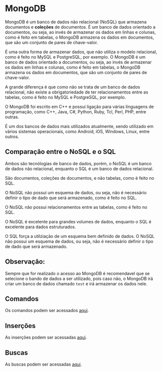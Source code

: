 # MongoDB

MongoDB é um banco de dados não relacional (NoSQL) que armazena documentos e **coleções** de documentos. É um banco de dados orientado a documentos, ou seja, ao invés de armazenar os dados em linhas e colunas, como é feito em tabelas, o MongoDB armazena os dados em documentos, que são um conjunto de pares de chave-valor.

É uma outra forma de armazenar dados, que não utiliza o modelo relacional, como é feito no MySQL e PostgreSQL, por exemplo. O MongoDB é um banco de dados orientado a documentos, ou seja, ao invés de armazenar os dados em linhas e colunas, como é feito em tabelas, o MongoDB armazena os dados em documentos, que são um conjunto de pares de chave-valor.

A grande diferença é que como não se trata de um banco de dados relacional, não existe a obrigatoriedade de ter relacionamentos entre as tabelas, como é feito no MySQL e PostgreSQL, por exemplo.

O MongoDB foi escrito em C++ e possui ligação para várias linguagens de programação, como C++, Java, C#, Python, Ruby, Tcl, Perl, PHP, entre outras.

É um dos bancos de dados mais utilizados atualmente, sendo utilizado em vários sistemas operacionais, como Android, iOS, Windows, Linux, entre outros.

## Comparação entre o NoSQL e o SQL

Ambos são tecnólogias de banco de dados, porém, o NoSQL é um banco de dados não relacional, enquanto o SQL é um banco de dados relacional.

São documentos, coleções de documentos, e não tabelas, como é feito no SQL.

O NoSQL não possui um esquema de dados, ou seja, não é necessário definir o tipo de dado que será armazenado, como é feito no SQL.

O NoSQL não possui relacionamentos entre as tabelas, como é feito no SQL.

O NoSQL é excelente para grandes volumes de dados, enquanto o SQL é excelente para dados estruturados.

O SQL força a utilziação de um esquema bem definido de dados. O NoSQL não possui um esquema de dados, ou seja, não é necessário definir o tipo de dado que será armazenado.

## Observação:

Sempre que for realizado o acesso ao MongoDB é recomendavel que se selecione o bando de dados a ser utilizado, pois caso não, o MongoDB irá criar um banco de dados chamado `test` e irá armazenar os dados nele.

## Comandos

Os comandos podem ser acessados [aqui](/mongodb/comandos.md).

## Inserções

As inserções podem ser acessadas [aqui](/mongodb/Inserções.md).

## Buscas

As buscas podem ser acessadas [aqui](/mongodb/Buscas.md).